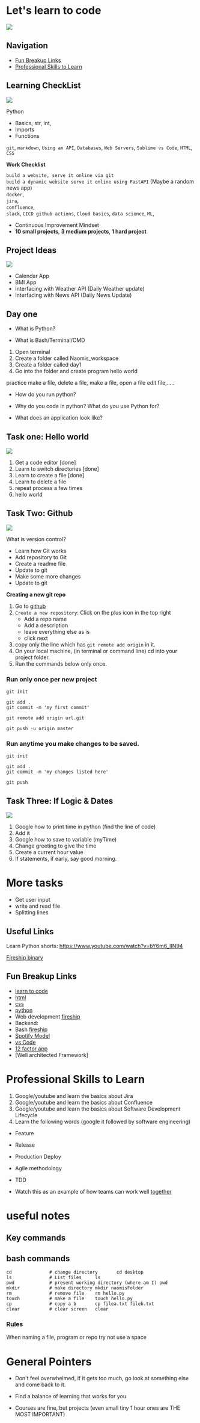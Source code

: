 # Let's learn to code 
![](https://www.propatel.com/wp-content/uploads/2019/09/coding-and-testing-programming-of-software.jpg)

## Navigation 

- [Fun Breakup Links](#Fun-Breakup-Links)
- [Professional Skills to Learn](Professional-Skills-to-Learn)

## Learning CheckList
![](https://imageio.forbes.com/specials-images/dam/imageserve/1112577548/960x0.jpg?fit=bounds&format=jpg&width=960)

Python
- Basics, str, int, 
- Imports
- Functions

`git`, `markdown`, `Using an API`, `Databases`, `Web Servers`, `Sublime vs Code`, `HTML`, `CSS`  

**Work Checklist**  

`build a website, serve it online via git`  
`build a dynamic website serve it online using FastAPI` (Maybe a random news app)  
`docker`,   
`jira`,   
`confluence`,  
`slack`, 
`CICD github actions`,
`Cloud basics`,
`data science`,
`ML`,

- Continuous Improvement Mindset
- **10 small projects**, **3 medium projects**, **1 hard project**

## Project Ideas

![](https://kanbanize.com/wp-content/uploads/website-images/kanban-resources/Kanban_board-elements.png)

- Calendar App
- BMI App
- Interfacing with Weather API (Daily Weather update)
- Interfacing with News API (Daily News Update)

## Day one 

- What is Python?


- What is Bash/Terminal/CMD




1. Open terminal
2. Create a folder called Naomis_workspace
3. Create a folder called day1
4. Go into the folder and create program hello world


practice 
make a file, delete a file, make a file, open a file edit file,.....


- How do you run python?

- Why do you code in python? What do you use Python for?

- What does an application look like?


## Task one: Hello world

![](https://docs.microsoft.com/en-us/shows/hello-world/media/helloworld_383x215.png)

1. Get a code editor                 [done]
2. Learn to switch directories       [done]
3. Learn to create a file            [done]
4. Learn to delete a file 
5. repeat process a few times 
6. hello world

## Task Two: Github

![](https://articles.connectnigeria.com/wp-content/uploads/2018/11/GitHub-2.png)  

What is version control? 

- Learn how Git works
- Add repository to Git
- Create a readme file
- Update to git
- Make some more changes
- Update to git


**Creating a new git repo**

1. Go to [github](https://github.com/)
2. `Create a new repository`: Click on the plus icon in the top right
	- Add a repo name
	- Add a description
	- leave everything else as is
	- click next 
3. copy only the line which has `git remote add origin` in it.  
4. On your local machine, (in terminal or command line) cd into your project folder.
5. Run the commands below only once. 


### Run only once per new project  

```
git init 

git add .
git commit -m 'my first commit'

git remote add origin url.git

git push -u origin master

```  
  
### Run anytime you make changes to be saved. 
  
 ```
git init 

git add .
git commit -m 'my changes listed here'

git push

```  







## Task Three: If Logic & Dates

![](https://cdn.educba.com/academy/wp-content/uploads/2019/11/If-Statement-in-Python.png) 

1. Google how to print time in python (find the line of code)
2.  Add it
3. Google how to save to variable (myTime)
4. Change greeting to give the time 
5. Create a current hour value
6. If statements, if early, say good morning.



# More tasks 

- Get user input
- write and read file
- Splitting lines



## Useful Links 

Learn Python shorts: https://www.youtube.com/watch?v=bY6m6_IIN94 

[Fireship binary](https://www.youtube.com/watch?v=zDNaUi2cjv4&list=PL0vfts4VzfNiI1BsIK5u7LpPaIDKMJIDN&index=96)

## Fun Breakup Links

- [learn to code](https://www.youtube.com/watch?v=NtfbWkxJTHw)
- [html](https://youtu.be/ok-plXXHlWw)
- [css](https://youtu.be/OEV8gMkCHXQ)
- [python](https://youtu.be/x7X9w_GIm1s)
- Web development  [fireship](https://www.youtube.com/watch?v=nvlizC6koSc)
- Backend: 
- Bash [fireship](https://youtu.be/I4EWvMFj37g)
- [Spotify Model](https://www.youtube.com/watch?v=4GK1NDTWbkY)
- [vs Code](https://youtu.be/KMxo3T_MTvY)
- [12 factor app](https://12factor.net/)
- [Well architected Framework]

# Professional Skills to Learn

  
1. Google/youtube and learn the basics about Jira
2. Google/youtube and learn the basics about Confluence  
3. Google/youtube and learn the basics about Software Development Lifecycle  
4. Learn the following words (google it followed by software engineering)
- Feature
- Release
- Production Deploy
- Agile methodology
- TDD

- Watch this as an example of how teams can work well  [together](https://youtu.be/4GK1NDTWbkY)

  
# useful notes

## Key commands 



## bash commands 


```shell
cd              # change directory       cd desktop
ls              # List files     ls
pwd             # present working directory (where am I) pwd
mkdir           # make directory mkdir naomisFolder
rm              # remove file    rm hello.py
touch           # make a file    touch hello.py
cp              # copy a b       cp filea.txt fileb.txt
clear           # clear screen   clear
```





### Rules 

When naming a file, program or repo try not use a space

# General Pointers

  

- Don't feel overwhelmed, if it gets too much, go look at something else and come back to it.

- Find a balance of learning that works for you

- Courses are fine, but projects (even small tiny 1 hour ones are THE MOST IMPORTANT)
